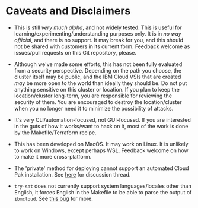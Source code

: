 # Caveats and Disclaimers

*   This is still *very much alpha*, and not widely tested. This is useful for learning/experimenting/understanding purposes only.  It is in *no way official*, and there is no support. It may break for you, and this should not be shared with customers in its current form. Feedback welcome as issues/pull requests on this Git repository, please.

*   Although we've made some efforts, this has not been fully evaluated from a security perspective. Depending on the path you choose, the cluster itself may be public, and the IBM Cloud VSIs that are created *may* be more open to the world than ideally they should be. Do not put anything sensitive on this cluster or location. If you plan to keep the location/cluster long-term, you are responsible for reviewing the security of them. You are encouraged to destroy the location/cluster when you no longer need it to minimize the possibility of attacks.

*   It's very CLI/automation-focused, not GUI-focused. If you are interested in the guts of how it works/want to hack on it, most of the work is done by the Makefile/Terraform recipe.

*   This has been developed on MacOS. It may work on Linux. It is unlikely to work on Windows, except perhaps WSL. Feedback welcome on how to make it more cross-platform.

*   The 'private' method for deploying cannot support an automated Cloud Pak installation. See [here](https://ibm-garage.slack.com/archives/C01149RMSCU/p1617873885312400) for discussion thread.

*   `try-sat` does not currently support system languages/locales other than English, it forces English in the Makefile to be able to parse the output of `ibmcloud`. See [this bug](https://github.ibm.com/garage-satellite-guild/try-sat/issues/82) for more.
